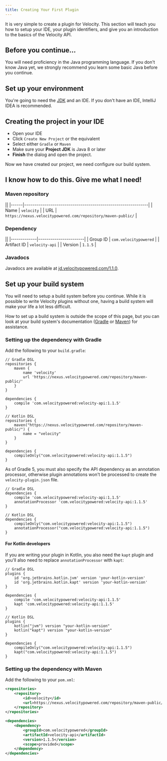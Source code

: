 ```yaml
---
title: Creating Your First Plugin
---
```


It is very simple to create a plugin for Velocity. This section will teach you how to setup your IDE, your plugin identifiers, and give you an introduction to the basics of the Velocity API.

## Before you continue...

You will need proficiency in the Java programming language. If you don't know Java yet, we strongly recommend
you learn some basic Java before you continue.

## Set up your environment

You're going to need the [JDK](https://adoptopenjdk.net) and an IDE. If you don't have an IDE, IntelliJ IDEA is recommended.

## Creating the project in your IDE

* Open your IDE
* Click `Create New Project` or the equivalent
* Select either `Gradle` or `Maven`
* Make sure your **Project JDK** is Java 8 or later
* **Finish** the dialog and open the project.

Now we have created our project, we need configure our build system. 

## I know how to do this. Give me what I need!

### Maven repository

||
|------|--------------------------------------------------------------|
| Name | `velocity`                                                   |
| URL  | `https://nexus.velocitypowered.com/repository/maven-public/` |

### Dependency

||
|-------------|-----------------------|
| Group ID    | `com.velocitypowered` |
| Artifact ID | `velocity-api`        |
| Version     | `1.1.5`               |

### Javadocs

Javadocs are available at [jd.velocitypowered.com/1.1.0](https://jd.velocitypowered.com/1.1.0).

## Set up your build system

You will need to setup a build system before you continue. While it is possible to write Velocity plugins without one,
having a build system will make your life a lot less difficult.

How to set up a build system is outside the scope of this page, but you can look at your build system's documentation
([Gradle](https://docs.gradle.org/current/userguide/userguide.html) or [Maven](https://maven.apache.org/guides/getting-started/index.html))
for assistance.

### Setting up the dependency with Gradle

Add the following to your `build.gradle`:

```
// Gradle DSL
repositories {
    maven {
        name 'velocity'
        url 'https://nexus.velocitypowered.com/repository/maven-public/'
    }
}

dependencies {
    compile 'com.velocitypowered:velocity-api:1.1.5'
}

// Kotlin DSL
repositories {
    maven("https://nexus.velocitypowered.com/repository/maven-public/") {
        name = "velocity"
    }
}

dependencies {
    compileOnly("com.velocitypowered:velocity-api:1.1.5")
}
```

As of Gradle 5, you must also specify the API dependency as an annotation processor, otherwise plugin annotations
won't be processed to create the `velocity-plugin.json` file.

```
// Gradle DSL
dependencies {
    compile 'com.velocitypowered:velocity-api:1.1.5'
    annotationProcessor 'com.velocitypowered:velocity-api:1.1.5'
}

// Kotlin DSL
dependencies {
    compileOnly("com.velocitypowered:velocity-api:1.1.5")
    annotationProcessor("com.velocitypowered:velocity-api:1.1.5")
}

```
#### For Kotlin developers

If you are writing your plugin in Kotlin, you also need the `kapt` plugin and you'll also need to replace `annotationProcessor` with `kapt`:
```
// Gradle DSL
plugins {
    id 'org.jetbrains.kotlin.jvm' version 'your-kotlin-version'
    id 'org.jetbrains.kotlin.kapt' version 'your-kotlin-version'
}

dependencies {
    compile 'com.velocitypowered:velocity-api:1.1.5'
    kapt 'com.velocitypowered:velocity-api:1.1.5'
}

// Kotlin DSL
plugins {
    kotlin("jvm") version "your-kotlin-version"
    kotlin("kapt") version "your-kotlin-version"
}

dependencies {
    compileOnly("com.velocitypowered:velocity-api:1.1.5")
    kapt("com.velocitypowered:velocity-api:1.1.5")
}
```

### Setting up the dependency with Maven

Add the following to your `pom.xml`:

```xml
<repositories>
    <repository>
        <id>velocity</id>
        <url>https://nexus.velocitypowered.com/repository/maven-public/</url>
    </repository>
</repositories>

<dependencies>
    <dependency>
        <groupId>com.velocitypowered</groupId>
        <artifactId>velocity-api</artifactId>
        <version>1.1.5</version>
        <scope>provided</scope>
    </dependency>
</dependencies>
```

